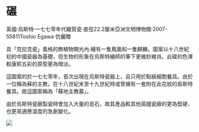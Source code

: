 # 碾  

英國·烏斯特·一七七零年代軄質瓷·直徑22.2厘米亞洲文明博物館·2007- 55811Toshio Egawa 伉儷贈  

具「克拉克瓷」風格的飾植物開光內·繪有一隻鳳凰和一隻麒麟。圖案以十八世紀初的中國瓷器為基礎，但生物的形象在烏斯特繪師的筆下更維妙維肖。此碟的色澤較康熙五彩的原型更為暗淡。  

這圖案的於一七七零年，首次出現在烏斯特瓷器上，且只用於點級細胞餐具。由於一位稱為蘇的主教，在十八世紀末至十九世紀時或曾擁有一套附在此花紋的島斯特餐具。故這圖案稱為「蘇地主教墓」。  

由於烏斯特瓷廠製瓷時會加入大量的皂石，故其產品較其他英國瓷廠的更為堅硬，也更易適應溫度的急劇變化。  

![](https://cdn-mineru.openxlab.org.cn/result/2025-07-27/26ec8c02-599c-4b79-9876-e092d6287e02/c253b6b0cbc86b529b3d1f550d972d594bc56626e216d8f39f126a55af508b0d.jpg)
